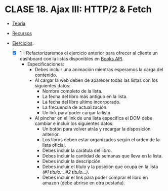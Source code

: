 # CLASE 18. Ajax III: HTTP/2 & Fetch

-   [Teoría](https://github.com/beatrizsmerino/Master-en-Programacion-FullStack-con-JavaScript-y-Node.js_ed4/blob/master/teoria/clase18.md)

-   [Recursos](https://github.com/beatrizsmerino/Master-en-Programacion-FullStack-con-JavaScript-y-Node.js_ed4/blob/master/recursos/clase18.md)

-   [Ejercicios](https://github.com/beatrizsmerino/Master-en-Programacion-FullStack-con-JavaScript-y-Node.js_ed4/blob/master/teoria/clase18.md#ejercicios).
    -   [x] 1 - Refactorizaremos el ejercicio anterior para ofrecer al cliente un dashboard con la listas disponibles en [Books API](https://developer.nytimes.com/docs/books_api/).
		-	Especificaciones:
			-	Debes incluir una animación mientras esperamos la carga del contenido.
			-	Al cargar la web deben de aparecer todas las listas con los siguientes datos:
				-	Nombre completo de la lista.
				-	La fecha del libro más antiguo en la lista.
				-	La fecha del libro ultimo incorporado.
				-	La frecuencia de actualización.
				-	Un link para poder cargar la lista.
			-	Al pinchar en el link de una lista especifica el DOM debe cambiar e incluir los siguientes datos:
				-	Un botón para volver atrás y recargar la disposición anterior.
				-	Los libros deben estar organizados según el orden de la lista oficial.
				-	Debes incluir la carátula del libro.
				-	Debes incluir la cantidad de semanas que lleva en la lista.
				-	Debes incluir la descripción.
				-	Debes incluir el titulo y la posición que ocupa en la lista _(#1 titulo... #2 titulo...)_.
				-	Debes incluir el link para poder comprar el libro en amazon (debe abrirse en otra pestaña).
